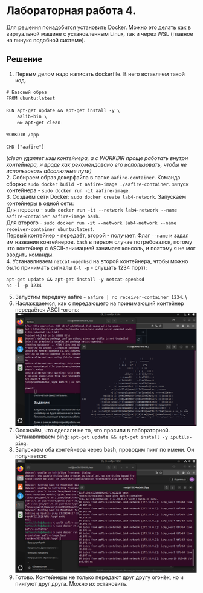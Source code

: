 
# Лабораторная работа 4.

Для решения понадобится установить Docker. Можно это делать как в виртуальной машине с установленным Linux, так и через WSL (главное на линукс подобной системе).

## Решение

1. Первым делом надо написать dockerfile. В него вставляем такой код.
```
# Базовый образ
FROM ubuntu:latest

RUN apt-get update && apt-get install -y \
    aalib-bin \
    && apt-get clean

WORKDIR /app

CMD ["aafire"]
```
*(clean удаляет кэш контейнера, а с WORKDIR проще работать внутри контейнера, и вроде как рекомендовано его использовать, чтобы не использовать абсолютные пути)* \
2. Собираем образ докерфайла в папке ```aafire-container```. Команда сборки: ```sudo docker build -t aafire-image ./aafire-container```. запуск контейнера - ```sudo docker run -it aafire-image```. \
3. Создаём сети Docker: ```sudo docker create lab4-network```. Запускаем контейнеры в одной сети: \
Для первого - ```sudo docker run -it --network lab4-network --name aafire-container aafire-image bash```. \
Для второго - ```sudo docker run -it --network lab4-network --name receiver-container ubuntu:latest```. \
Первый контейнер - передаёт, второй - получает. Флаг ```--name``` и задал им названия контейнеров. ```bash``` в первом случае потребовался, потому что контейнер с ASCII-анимацией занимает консоль, и поэтому я не мог вводить команды. \
4. Устанавливаем ```netcat-openbsd``` на второй контейнера, чтобы можно было принимать сигналы (```-l -p``` - слушать 1234 порт):
```
apt-get update && apt-get install -y netcat-openbsd
nc -l -p 1234
```
5. Запустим передачу aafire - ```aafire | nc receiver-container 1234```. \
6. Наслаждаемся, как с передающего на принимающий контейнер передаётся ASCII-огонь:
![image](https://github.com/mxrget/linux-university-lab-4/blob/main/lab4-pic1.png)
7. Осознаём, что сделали не то, что просили в лабораторной. Устанавливаем ping: ```apt-get update && apt-get install -y iputils-ping```.
8. Запускаем оба контейнера через bash, проводим пинг по имени. Он получается:
![image](https://github.com/mxrget/linux-university-lab-4/blob/main/lab4-pic2.png)
9. Готово. Контейнеры не только передают друг другу огонёк, но и пингуют друг друга. Можно их остановить.
